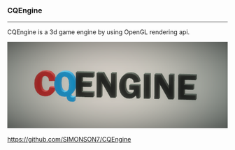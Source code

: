 ### CQEngine ###
---------------------------------------------------------------------------------
CQEngine is a 3d game engine by using OpenGL rendering api.

![Aaron Swartz](https://raw.githubusercontent.com/SIMONSON7/CQEngine/master/CQEngine/Assets/img/logo.png)

https://github.com/SIMONSON7/CQEngine



